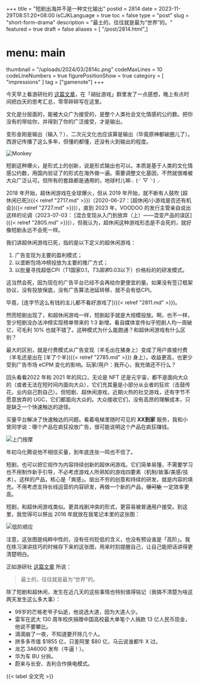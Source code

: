 +++
title = "短剧出海并不是一种文化输出"
postid = 2814
date = 2023-11-29T08:51:20+08:00
isCJKLanguage = true
toc = false
type = "post"
slug = "short-form-drama"
description = "最土的，往往就是最为“世界”的。"
featured = true
draft = false
aliases = [ "/post/2814.html",]
# menu: main
thumbnail = "/uploads/2024/03/2814c.png"
codeMaxLines = 10
codeLineNumbers = true
figurePositionShow = true
category = [ "impressions" ]
tag = ["gamenote"]
+++

今天早上看游研社的 [这篇文章](https://mp.weixin.qq.com/s/VvKIrPtBf2T0OsR0Av2UJA)，在「胡扯游戏」群里发了一点感想，晚上有点时间把白天的思考汇总，零零碎碎写在这里。 <!--more-->

文化是分层面的，能被大众广为接受的，是整个人类社会文化情感的公约数。把你没有的带给你，并得到了你的广泛接受，才是输出。

变形金刚是输出（输入？），二次元文化也应该算是输出（毕竟原神都破圈儿了）。西游记传播了这么多年，但懂的都懂，还没有火到输出的程度。

![Monkey](/uploads/2024/03/2814a.png)

短剧这种爆火，是形式上的创新，说是形式输出也可以。本质是基于人类的文化情感公约数，用国内验证了的形式在海外做一遍。需要调整文化基因，不然就很难被大众广泛认可。但所有的套路都是通用的，地球村儿嘛╮(╯▽╰)╭

2018 年开始，超休闲游戏在全球爆火，但从 2019 年开始，就不断有人鼓吹 [超休闲已死]({{< relref "2717.md" >}})（2020-06-27：[超休闲/小游戏是否还有机会]({{< relref "2727.md" >}})），直到 2023 年，VOODOO 的发行主管亲自说出这样的论调（2023-07-03： [混合变现从入门到放弃（上）——混变产品的误区]({{< relref "2805.md" >}})），但我认为，超休闲这种游戏形态是不会死的，就好像短剧永远不会死一样。

我们讲超休闲游戏已死，指的是以下定义的超休闲游戏：

1. 广告变现为主要的盈利模式；
2. 以垄断包场冲榜投放为主要的推广方式；
3. 以批量寻找超低CPI（T1国家$0.1，T3国家$0.03以下）价格标的的研发模式。

这当然会死，因为现在的广告平台已经不会再给你更便宜的量。如果没有签订框架协议，没有投放保底，没有广告算法池延转移，就不会有低CPI。

毕竟，[连字节这么有钱的主儿都不看好游戏了]({{< relref "2811.md" >}})。

然而短剧出现了，和超休闲游戏一样，短剧起手就是大规模投放。啊，也不一样，至少短剧没办法冲榜实现榜单带来的 1:3 新增。看自媒体宣传似乎短剧人均一周破亿，可毛利 10% 也就不错了。这种模式为什么能跑通？和超休闲游戏有什么区别？

最大的区别，就是付费模式从广告变现（羊毛出在猪身上）变成了用户直接付费（羊毛还是出在 [羊了个羊]({{< relref "2785.md" >}}) 身上）。收益更高，也更少受到广告市场 eCPM 变化的影响。玩家/用户：我开心，我充值还不行么？

回头看看2022 年和 2021 年的风口，无论是 NFT 还是元宇宙，都不是面向大众的（或者无法在短时间内面向大众），它们充其量是小部分从业者的狂欢（击鼓传花，业内自己割自己）。但短剧、超休闲游戏，近期火热的社交游戏，还有字节不愿意放弃的 UGC，它们都面向大众的。大众接收它们，没有高昂的理解成本，只是缺乏一个快速触达的途径。

买量平台解决了快速触达的问题。看着电梯里随时可见的 **XX到家** 服务，我和小曾同学说：哪个产品在疯狂投放广告，很可能说明这个产品在疯狂赚钱。

![上门按摩](/uploads/2024/03/2814b.png)

年初马化腾说他不相信买量，到年底连张一鸣也不信了。

短剧，也可以把它视作为内容持续创新的超休闲游戏。它们简单易懂，不需要学习也不用制作新手引导，不必考虑游戏人所熟知的游戏四要素（机制/故事/美感/技术）。这样的产品，核心是「爽感」。层出不穷的创意和持续的研发，就是内容的填充。不用考虑支持长线运营的内容研发，再做一个新的产品，~~很可能~~ 一定效率更高。

短剧，和超休闲游戏类似。更具戏剧冲突的形式，更容易被普通用户接受。到这里，我觉得可以祭出 2016 年就放在我笔记本里的这张图：

![低阶顺应](/uploads/2024/03/2814c.png)

注意，这张图是纯粹中性的，没有任何贬低的含义，也没有预设谁是「高阶」。我在练习演讲技巧的时候存下来的这张图，用来时刻提醒自己，让自己能把话讲得更清楚明白。

正如游研社 [这篇文章](https://mp.weixin.qq.com/s?__biz=MzIzNzM3NzE2MA==&mid=2247689252&idx=1&sn=f7be807be3a8e6a8e9822d23bda035fc&scene=21#wechat_redirect) 所说：

> 最土的，往往就是最为“世界”的。

除了短剧和超休闲，发生在近几天的这些事情也特别值得铭记（我搞不清楚为啥这两天发生这么多大事）：

- 99岁的芒格老爷子仙逝，他说选大道，因为大道人少。
- 雷军在武大 130 周年校庆捐赠中国高校最大单笔个人捐款 13 亿人民币现金，他说不要攀比。
- 滴滴崩了一夜，不知道要开除几个人。
- 拼多多市值 $1855 亿，只差阿里 $80 亿，马云说谁都牛 X 过。
- 龙芯 3A6000 发布（牛逼！）。
- 华为车 BU 分拆。
- 蔚来与长安、吉利合作换电模式。

{{< label 全文完 >}}